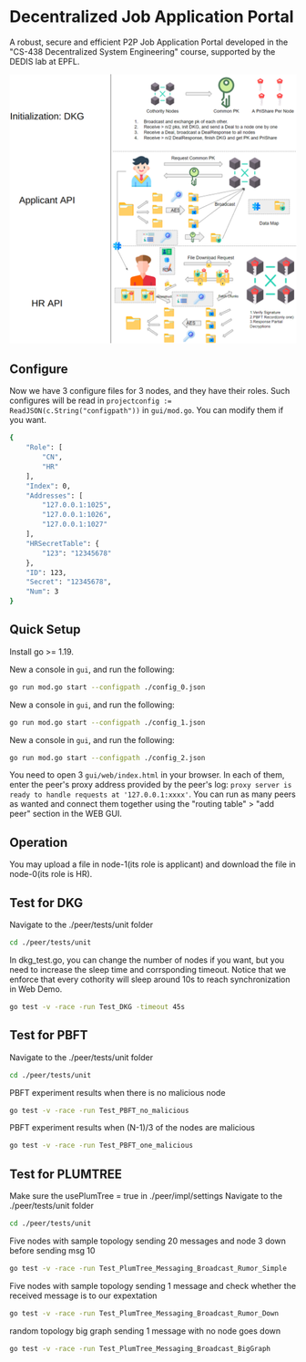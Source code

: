 # Decentralized Job Application Portal

A robust, secure and efficient P2P Job Application Portal developed in the "CS-438 Decentralized System Engineering" course, supported by the DEDIS lab at EPFL.

![Example](docs/example.png)

## Configure
Now we have 3 configure files for 3 nodes, and they have their roles. Such configures will be read in `projectconfig := ReadJSON(c.String("configpath"))` in `gui/mod.go`. You can modify them if you want.
```sh
{
    "Role": [
        "CN",
        "HR"
    ],
    "Index": 0,
    "Addresses": [   
        "127.0.0.1:1025",
        "127.0.0.1:1026",
        "127.0.0.1:1027"
    ],
    "HRSecretTable": {
        "123": "12345678"
    },
    "ID": 123,
    "Secret": "12345678",
    "Num": 3
}
```



## Quick Setup

Install go >= 1.19.

New a console in `gui`, and run the following:

```sh
go run mod.go start --configpath ./config_0.json
```

New a console in `gui`, and run the following:

```sh
go run mod.go start --configpath ./config_1.json
```

New a console in `gui`, and run the following:

```sh
go run mod.go start --configpath ./config_2.json
```

You need to open 3 `gui/web/index.html` in your browser. In each of them, enter the peer's proxy
address provided by the peer's log: `proxy server is ready to handle requests at
'127.0.0.1:xxxx'`. You can run as many peers as wanted and connect them together
using the "routing table" > "add peer" section in the WEB GUI.

## Operation

You may upload a file in node-1(its role is applicant) and download the file in node-0(its role is HR).

## Test for DKG

Navigate to the ./peer/tests/unit folder

```sh
cd ./peer/tests/unit
```

In dkg_test.go, you can change the number of nodes if you want, but you need to increase the sleep time and corrsponding timeout. Notice that we enforce that every cothority will sleep around 10s to reach synchronization in Web Demo.
```sh
go test -v -race -run Test_DKG -timeout 45s
```


## Test for PBFT

Navigate to the ./peer/tests/unit folder

```sh
cd ./peer/tests/unit
```

PBFT experiment results when there is no malicious node

```sh
go test -v -race -run Test_PBFT_no_malicious
```

PBFT experiment results when (N-1)/3 of the nodes are malicious

```sh
go test -v -race -run Test_PBFT_one_malicious
```


## Test for PLUMTREE
Make sure the usePlumTree = true in ./peer/impl/settings 
Navigate to the ./peer/tests/unit folder

```sh
cd ./peer/tests/unit
```

Five nodes with sample topology sending 20 messages and node 3 down before sending msg 10

```sh
go test -v -race -run Test_PlumTree_Messaging_Broadcast_Rumor_Simple
```

Five nodes with sample topology sending 1 message and check whether the received message is to our expextation
```sh
go test -v -race -run Test_PlumTree_Messaging_Broadcast_Rumor_Down
```

random topology big graph sending 1 message with no node goes down
```sh
go test -v -race -run Test_PlumTree_Messaging_Broadcast_BigGraph
```

